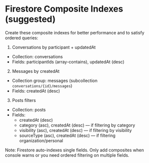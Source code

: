 # Firestore Composite Indexes (suggested)

Create these composite indexes for better performance and to satisfy ordered queries:

1) Conversations by participant + updatedAt
- Collection: conversations
- Fields: participantIds (array-contains), updatedAt (desc)

2) Messages by createdAt
- Collection group: messages (subcollection `conversations/{id}/messages`)
- Fields: createdAt (desc)

3) Posts filters
- Collection: posts
- Fields:
  - createdAt (desc)
  - category (asc), createdAt (desc) — if filtering by category
  - visibility (asc), createdAt (desc) — if filtering by visibility
  - sourceType (asc), createdAt (desc) — if filtering organization/personal

Note: Firestore auto-indexes single fields. Only add composites when console warns or you need ordered filtering on multiple fields.

